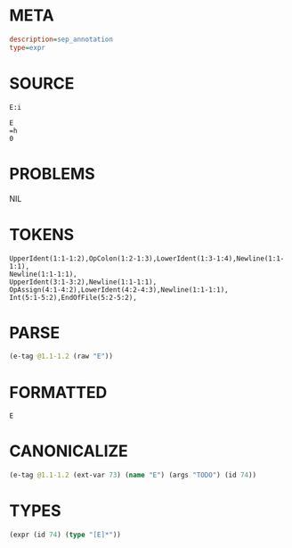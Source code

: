 # META
~~~ini
description=sep_annotation
type=expr
~~~
# SOURCE
~~~roc
E:i

E
=h
0
~~~
# PROBLEMS
NIL
# TOKENS
~~~zig
UpperIdent(1:1-1:2),OpColon(1:2-1:3),LowerIdent(1:3-1:4),Newline(1:1-1:1),
Newline(1:1-1:1),
UpperIdent(3:1-3:2),Newline(1:1-1:1),
OpAssign(4:1-4:2),LowerIdent(4:2-4:3),Newline(1:1-1:1),
Int(5:1-5:2),EndOfFile(5:2-5:2),
~~~
# PARSE
~~~clojure
(e-tag @1.1-1.2 (raw "E"))
~~~
# FORMATTED
~~~roc
E
~~~
# CANONICALIZE
~~~clojure
(e-tag @1.1-1.2 (ext-var 73) (name "E") (args "TODO") (id 74))
~~~
# TYPES
~~~clojure
(expr (id 74) (type "[E]*"))
~~~
